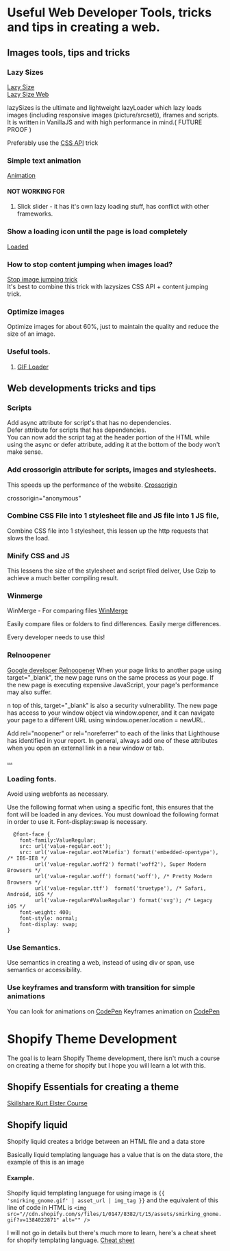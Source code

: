 # Useful Web Developer Tools, tricks and tips in creating a web.

## Images tools, tips and tricks

### Lazy Sizes
[Lazy Size](https://github.com/aFarkas/lazysizes)     
[Lazy Size Web](https://afarkas.github.io/lazysizes/index.html)   
     
lazySizes is the ultimate and lightweight lazyLoader which lazy loads images (including responsive images (picture/srcset)), iframes and scripts. It is written in VanillaJS and with high performance in mind.( FUTURE PROOF )

Preferably use the [CSS API](https://github.com/aFarkas/lazysizes#css-api) trick

### Simple text animation

[Animation](https://tobiasahlin.com/moving-letters/#2)

#### NOT WORKING FOR
1. Slick slider - it has it's own lazy loading stuff, has conflict with other frameworks.

### Show a loading icon until the page is load completely

[Loaded](https://stackoverflow.com/questions/23906956/show-loading-icon-until-the-page-is-load)

### How to stop content jumping when images load?

[Stop image jumping trick](https://itnext.io/how-to-stop-content-jumping-when-images-load-7c915e47f576)     
It's best to combine this trick with lazysizes CSS API + content jumping trick.

### Optimize images

Optimize images for about 60%, just to maintain the quality and reduce the size of an image.

### Useful tools.

1. [GIF Loader](https://loading.io/)

## Web developments tricks and tips

### Scripts
Add async attribute for script's that has no dependencies.     
Defer attribute for scripts that has dependencies.       
You can now add the script tag at the header portion of the HTML while using the async or defer attribute, adding it at the bottom of the body won't make sense.

### Add crossorigin attribute for scripts, images and stylesheets.
This speeds up the performance of the website.
[Crossorigin](http://gavinballard.com/tiny-tweaks-for-shopify-theme-performance/)     

crossorigin="anonymous"

### Combine CSS File into 1 stylesheet file and JS file into 1 JS file,

Combine CSS file into 1 stylesheet, this lessen up the http requests that slows the load.

### Minify CSS and JS

This lessens the size of the stylesheet and script filed deliver, Use Gzip to achieve a much better compiling result.

### Winmerge

WinMerge - For comparing files
[WinMerge](http://winmerge.org/)

Easily compare files or folders to find differences.
Easily merge differences.

Every developer needs to use this!


### Relnoopener

[Google developer Relnoopener](https://developers.google.com/web/tools/lighthouse/audits/noopener)
When your page links to another page using target="_blank", the new page runs on the same process as your page. If the new page is executing expensive JavaScript, your page's performance may also suffer. 

n top of this, target="_blank" is also a security vulnerability. The new page has access to your window object via window.opener, and it can navigate your page to a different URL using window.opener.location = newURL. 

Add rel="noopener" or rel="noreferrer" to each of the links that Lighthouse has identified in your report. In general, always add one of these attributes when you open an external link in a new window or tab.

<a href="https://examplepetstore.com" target="_blank" rel="noopener">...</a>

### Loading fonts.

Avoid using webfonts as necessary.

Use the following format when using a specific font, this ensures that the font will be loaded in any devices. You must download the following format in order to use it. Font-display:swap is necessary.

```
  @font-face {
    font-family:ValueRegular;
    src: url('value-regular.eot');
    src: url('value-regular.eot?#iefix') format('embedded-opentype'), /* IE6-IE8 */
         url('value-regular.woff2') format('woff2'), Super Modern Browsers */
         url('value-regular.woff') format('woff'), /* Pretty Modern Browsers */
         url('value-regular.ttf')  format('truetype'), /* Safari, Android, iOS */
         url('value-regular#ValueRegular') format('svg'); /* Legacy iOS */
    font-weight: 400;
    font-style: normal;
    font-display: swap;
}
```

### Use Semantics.

Use semantics in creating a web, instead of using div or span, use semantics or accessibility.

### Use keyframes and transform with transition for simple animations 

You can look for animations on [CodePen](https://codepen.io/search/pens?q=hover)
Keyframes animation on [CodePen](https://codepen.io/search/pens?q=keyframe)

# Shopify Theme Development
The goal is to learn Shopify Theme development, there isn't much a course on creating a theme for shopify but I hope you will learn a lot with this.

## Shopify Essentials for creating a theme 
[Skillshare Kurt Elster Course](https://www.skillshare.com/classes/Shopify-Essentials-for-Web-Developers-From-Store-Setup-to-Custom-Themes/1070001866)

## Shopify liquid

Shopify liquid creates a bridge between an HTML file and a data store    

Basically liquid templating language has a value that is on the data store, the example of this is an image 

#### Example.

Shopify liquid templating language for using image is ```{{ 'smirking_gnome.gif' | asset_url | img_tag }}``` and the equivalent of this line of code in HTML is ```<img src="//cdn.shopify.com/s/files/1/0147/8382/t/15/assets/smirking_gnome.gif?v=1384022871" alt="" />```

I will not go in details but there's much more to learn, here's a cheat sheet for shopify templating language.
[Cheat sheet](https://www.shopify.com.ph/partners/shopify-cheat-sheet)

 


